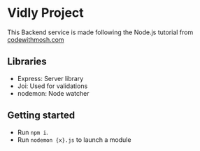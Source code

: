 # Vidly Project

This Backend service is made following the Node.js tutorial from [codewithmosh.com](https://codewithmosh.com/)

## Libraries

- Express: Server library
- Joi: Used for validations
- nodemon: Node watcher

## Getting started

- Run `npm i`.
- Run `nodemon {x}.js` to launch a module
